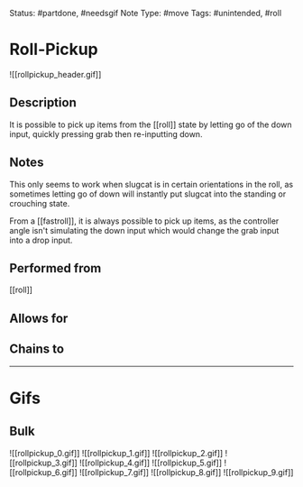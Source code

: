 Status: #partdone, #needsgif
Note Type: #move
Tags: #unintended, #roll 

# Roll-Pickup
![[rollpickup_header.gif]]
## Description
It is possible to pick up items from the [[roll]] state by letting go of the down input, quickly pressing grab then re-inputting down.

## Notes
This only seems to work when slugcat is in certain orientations in the roll, as sometimes letting go of down will instantly put slugcat into the standing or crouching state.

From a [[fastroll]], it is always possible to pick up items, as the controller angle isn't simulating the down input which would change the grab input into a drop input.

## Performed from
[[roll]]

## Allows for


## Chains to


___
# Gifs
## Bulk
![[rollpickup_0.gif]]
![[rollpickup_1.gif]]
![[rollpickup_2.gif]]
![[rollpickup_3.gif]]
![[rollpickup_4.gif]]
![[rollpickup_5.gif]]
![[rollpickup_6.gif]]
![[rollpickup_7.gif]]
![[rollpickup_8.gif]]
![[rollpickup_9.gif]]
